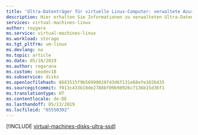 ```yaml
---
title: 'Ultra-Datenträger für virtuelle Linux-Computer: verwaltete Azure-Datenträger | Microsoft-Dokumentation'
description: Hier erhalten Sie Informationen zu verwalteten Ultra-Datenträgern für virtuelle Azure-Computer.
services: virtual-machines-linux
author: roygara
ms.service: virtual-machines-linux
ms.workload: storage
ms.tgt_pltfrm: vm-linux
ms.devlang: na
ms.topic: article
ms.date: 05/10/2019
ms.author: rogarana
ms.custom: seodec18
ms.subservice: disks
ms.openlocfilehash: 8683515f9b56990028f43d6f131e68efe102b435
ms.sourcegitcommit: f013c433b18de2788bf09b98926c7136b15d36f1
ms.translationtype: HT
ms.contentlocale: de-DE
ms.lasthandoff: 05/13/2019
ms.locfileid: "65550302"
---
```

[!INCLUDE [virtual-machines-disks-ultra-ssd](../../../includes/virtual-machines-disks-getting-started-ultra-ssd.md)]
